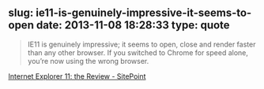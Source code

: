 slug: ie11-is-genuinely-impressive-it-seems-to-open
date: 2013-11-08 18:28:33
type: quote
---

> IE11 is genuinely impressive; it seems to open, close and render faster than any other browser. If you switched to Chrome for speed alone, you’re now using the wrong browser.

[Internet Explorer 11: the Review - SitePoint](http://www.sitepoint.com/internet-explorer-11-review/)
